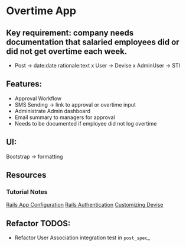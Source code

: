 # Overtime App

## Key requirement: company needs documentation that salaried employees did or did not get overtime each week.
- Post -> date:date rationale:text
x User -> Devise
x AdminUser -> STI

## Features:
- Approval Workflow
- SMS Sending -> link to approval or overtime input
- Administrate Admin dashboard
- Email summary to managers for approval
- Needs to be documented if employee did not log overtime

## UI:
Bootstrap -> formatting


## Resources

### Tutorial Notes
[Rails App Configuration](https://rails.devcamp.com/professional-rails-development-course/application-build/rails-app-configuration)
[Rails Authentication](https://rails.devcamp.com/professional-rails-development-course/application-build/rails-authentication)
[Customizing Devise](https://rails.devcamp.com/professional-rails-development-course/application-build/customizing-devise)

## Refactor TODOS:

- Refactor User Association integration test in `post_spec`_
